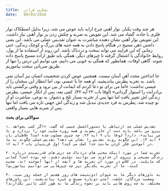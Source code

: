 ```yaml
---
title:  تفکری فراتر
date:   09/03/2018
---
```


هر چند وقت یکبار، نوار آهنی چرخ ارابه باید عوض می شد، زیرا بدلیل اصطکاک نوار فلزی با جاده، گشاد می شد. این تعویض به ضربه و چکش زدن بر نوار آهنی نیاز داشت. این تعویض نوار آهنی نشان دهنده مباشرت به عنوان تقدیس عملی می باشد. این یعنی داشتن ذهن مسیح در هنگام پاسخ دادن به همه جنبه های بزرگ و کوچک زندگی، حتی زمانی که این فرایند می تواند سخت و دردناک باشد. این روند از استفاده ما از پول، روابط خانوادگی یا اشتغال گرفته تا چیزهای دیگر، همگی باید طبق اراده مسیح پاسخ داده شوند. گاهی اوقات، همانطور که همگی به خوبی می دانیم، می توانیم این درس را تنها از طریق ضرباتی سخت بیاموزیم.

جا انداختن مجدد آهن آسان نیست. همچنین عوض کردن شخصیت انسان نیز آسان نمی باشد. به تجربه پطرس بیاندیشید. او همه جا با عیسی بود، اما انتظار این سخنان را از عیسی نداشت: «اما من برای تو دعا کردم که ایمانت از بین نرود و وقتی برگشتی باید برادرانت را استوار گردانی» (لوقا باب ۲۲ آیه ۳۲). کمی بعد، پس از انکار عیسی، پطرس زندگی اش تغییر یافت اما تنها پس از تجربه بسیار تلخ و دشوار. به نوعی، مباشرت او از نو چیده شد. پطرس به فرد جدیدی تبدیل شد و زندگی اش جهتی تازه می یافت اما تنها پس از ضربه هایی بسیار واقعی.

**سوالاتی برای بحث**

`۱. تقدیس عملی چه ارتباطی با دستورالعمل عیسی که گفت، «اگر کسی بخواهد پیرو من باشد باید دست از جان بشوید و همه روزه صلیب خود را بردارد و با من بیاید»، دارد؟ لوقا باب ۹ آیه ۲۳. چه چیزی مصلوب شده است؟ غلاطیان باب ۶ آیه ۱۴. این چگونه روند تقدیس را نشان می دهد؟ تقدیس عملی چگونه به ما در آموختن فکر کردن مانند خدا کمک می کند؟ اول قرنتیان باب ۲ آیه ۱۶.`

`۲. تجربه شما در مورد اینکه سختی های دردناک چه درس های قدرتمندی درباره زندگی مسیحی و پیروی از خداوند می توانند تعلیم دهند، چه بوده است؟ کسانی که مایلند، در کلاس در مورد آن تجربه ها و آنچه از آنها آموخته اند، صحبت کنند. ما از تجربه یکدیگر نیز چه چیزهایی می توانیم بیاموزیم؟`

`۳. به باورهای دیگر ما به عنوان ادونتیست های روز هفتم از جمله روز سبت، وضعیت مردگان، خلقت، آمدن دوباره مسیح و غیره بیاندیشید. این باورهای مختلف، به چه روش هایی باید بر نحوه زندگی ما به طور کلی تاثیر بگذارند؟`